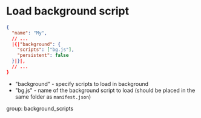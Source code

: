 # Load background script

```json
{
  "name": "My",
  // ...
  |{|"background": {
    "scripts": ["bg.js"],
    "persistent": false
  }|}|,
  // ...
}
```

- "background" - specify scripts to load in background
- "bg.js" - name of the background script to load (should be placed in the same folder as `manifest.json`)

group: background_scripts
